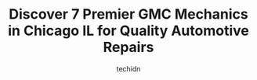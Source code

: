 ---
layout: ampstory
image: https://images.unsplash.com/photo-1612593968469-d44a2e6ab5d2?ixlib=rb-4.0.3&ixid=MnwxMjA3fDB8MHxwaG90by1wYWdlfHx8fGVufDB8fHx8&auto=format&fit=crop&w=640&h=853&q=80
author: techidn
featured: false
description: When it comes to maintaining and repairing your vehicle in Chicago IL, USA, you deserve nothing but the best. Thats why the 7 best GMC Mechanic in the area are here to offer their expertise
title: Discover 7 Premier GMC Mechanics in Chicago IL for Quality Automotive Repairs
cover:
   title: Discover 7 Premier GMC Mechanics in Chicago IL for Quality Automotive Repairs
   subtitle: Rickpate
   background: https://images.unsplash.com/photo-1612593968469-d44a2e6ab5d2?ixlib=rb-4.0.3&ixid=MnwxMjA3fDB8MHxwaG90by1wYWdlfHx8fGVufDB8fHx8&auto=format&fit=crop&w=640&h=853&q=80

pages: 
 - layout: thirds
   top: <h1>#1 Brachs Auto Center</h1>
   bottom: "<p>Tom and his staff have been nothing but great to me, when it comes to service and quality. I was able to schedule my appointment seamlessly. Was in and out in a timely ma</p>"
   background: https://www.knot35.com/toplist/wp-content/uploads/2023/06/best-gmc-mechanic-1-in-chicago-il-1685836682.jpeg
   backgroundblur: true
 - layout: thirds
   top: <h1>#2 Mike Haggerty Buick GMC Parts & Service</h1>
   bottom: "<p>9100 S Kenton Ave, Oak Lawn, IL 60453, United States</p>"
   background: https://www.knot35.com/toplist/wp-content/uploads/2023/06/best-gmc-mechanic-2-in-chicago-il-1685836683.jpeg
   cta:
      link: https://www.knot35.com/toplist/discover-7-premier-gmc-mechanics-in-chicago-il-for-quality-automotive-repairs/
      text: Discover 7 Premier GMC Mechanics in Chicago IL for Quality Automotive Repairs
 - layout: thirds
   top: <h1>#3 Eliots Complete Auto Repair</h1>
   bottom: "<p>3658 N Lincoln Ave, Chicago, IL 60613, United States</p>"
   background: https://www.knot35.com/toplist/wp-content/uploads/2023/06/best-gmc-mechanic-3-in-chicago-il-1685836683.jpeg
   cta:
      link: https://www.knot35.com/toplist/discover-7-premier-gmc-mechanics-in-chicago-il-for-quality-automotive-repairs/
      text: Discover 7 Premier GMC Mechanics in Chicago IL for Quality Automotive Repairs
 - layout: thirds
   top: <h1>#4 Logan Square Auto Repair</h1>
   bottom: "<p>2442 N Milwaukee Ave, Chicago, IL 60647, United States</p>"
   background: https://images.unsplash.com/photo-1510906594845-bc082582c8cc?ixlib=rb-4.0.3&ixid=MnwxMjA3fDB8MHxwaG90by1wYWdlfHx8fGVufDB8fHx8&auto=format&fit=crop&w=640&h=853&q=80
   cta:
      link: https://www.knot35.com/toplist/discover-7-premier-gmc-mechanics-in-chicago-il-for-quality-automotive-repairs/
      text: Discover 7 Premier GMC Mechanics in Chicago IL for Quality Automotive Repairs
 - layout: thirds
   top: <h1>#5 Marvins Auto Service</h1>
   bottom: "<p>3020 W Irving Park Rd, Chicago, IL 60618, United States</p>"
   background: https://images.unsplash.com/photo-1553949345-eb786bb3f7ba?ixlib=rb-4.0.3&ixid=MnwxMjA3fDB8MHxwaG90by1wYWdlfHx8fGVufDB8fHx8&auto=format&fit=crop&w=640&h=853&q=80
   cta:
      link: https://www.knot35.com/toplist/discover-7-premier-gmc-mechanics-in-chicago-il-for-quality-automotive-repairs/
      text: Discover 7 Premier GMC Mechanics in Chicago IL for Quality Automotive Repairs
 - layout: thirds
   top: <h1>#6 Cabrales Auto Repair Service Inc</h1>
   bottom: "<p>8437 S Commercial Ave #2530, Chicago, IL 60617, United States</p>"
   background: https://images.unsplash.com/photo-1604871000636-074fa5117945?ixlib=rb-4.0.3&ixid=MnwxMjA3fDB8MHxwaG90by1wYWdlfHx8fGVufDB8fHx8&auto=format&fit=crop&w=640&h=853&q=80
   cta:
      link: https://www.knot35.com/toplist/discover-7-premier-gmc-mechanics-in-chicago-il-for-quality-automotive-repairs/
      text: Discover 7 Premier GMC Mechanics in Chicago IL for Quality Automotive Repairs
 - layout: thirds
   top: <h1>#7 Oscars Auto Body and Mechanical</h1>
   bottom: "<p>4227 N Elston Ave, Chicago, IL 60618, United States</p>"
   background: https://images.unsplash.com/photo-1536745287225-21d689278fd1?ixlib=rb-4.0.3&ixid=MnwxMjA3fDB8MHxwaG90by1wYWdlfHx8fGVufDB8fHx8&auto=format&fit=crop&w=640&h=853&q=80
   cta:
      link: https://www.knot35.com/toplist/discover-7-premier-gmc-mechanics-in-chicago-il-for-quality-automotive-repairs/
      text: Discover 7 Premier GMC Mechanics in Chicago IL for Quality Automotive Repairs
 - layout: thirds
   middle: Continue reading...
   background: https://images.unsplash.com/photo-1489694553447-4c9339da310d?ixlib=rb-4.0.3&ixid=MnwxMjA3fDB8MHxwaG90by1wYWdlfHx8fGVufDB8fHx8&auto=format&fit=crop&w=640&h=853&q=80
   cta:
      link: https://www.knot35.com/toplist/discover-7-premier-gmc-mechanics-in-chicago-il-for-quality-automotive-repairs/
      text: Discover 7 Premier GMC Mechanics in Chicago IL for Quality Automotive Repairs
      
---